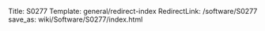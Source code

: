Title: S0277
Template: general/redirect-index
RedirectLink: /software/S0277
save_as: wiki/Software/S0277/index.html